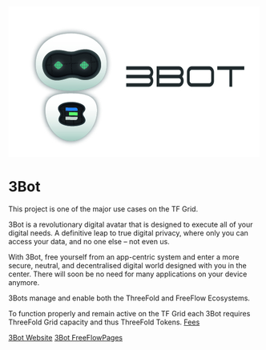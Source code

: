 ![3bot logo](./img/3bot_logo.jpg)

# 3Bot

This project is one of the major use cases on the TF Grid.

3Bot is a revolutionary digital avatar that is designed to execute all of your digital needs. A definitive leap to true digital privacy, where only you can access your data, and no one else – not even us.

With 3Bot, free yourself from an app-centric system and enter a more secure, neutral, and decentralised digital world designed with you in the center. There will soon be no need for many applications on your device anymore.

3Bots manage and enable both the ThreeFold and FreeFlow Ecosystems. 

To function properly and remain active on the TF Grid each 3Bot requires ThreeFold Grid capacity and thus ThreeFold Tokens. 
[Fees](https://github.com/threefoldfoundation/tfchain/blob/master/doc/3bot.md#fees)

[3Bot Website](http://3bot.org)
[3Bot FreeFlowPages](https://freeflowpages.com/s/3bot/)
